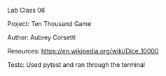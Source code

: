 Lab Class 06

Project: Ten Thousand Game

Author: Aubrey Corsetti

Resources: https://en.wikipedia.org/wiki/Dice_10000 

Tests: Used pytest and ran through the terminal

